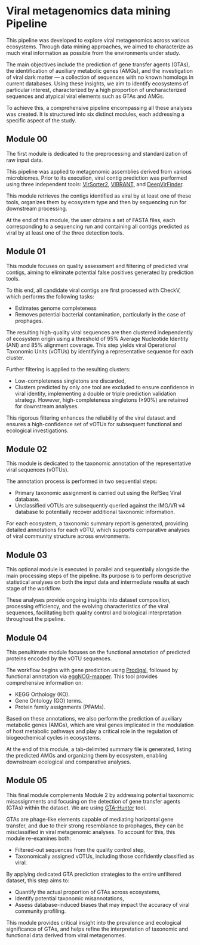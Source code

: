 # Viral metagenomics data mining Pipeline

This pipeline was developed to explore viral metagenomics across various ecosystems.
Through data mining approaches, we aimed to characterize as much viral information as possible from the environments under study.

The main objectives include the prediction of gene transfer agents (GTAs), the identification of auxiliary metabolic genes (AMGs), and the investigation of viral dark 
matter — a collection of sequences with no known homologs in current databases. Using these insights, we aim to identify ecosystems of particular interest, characterized 
by a high proportion of uncharacterized sequences and atypical viral elements such as GTAs and AMGs.

To achieve this, a comprehensive pipeline encompassing all these analyses was created.
It is structured into six distinct modules, each addressing a specific aspect of the study.

## Module 00

The first module is dedicated to the preprocessing and standardization of raw input data.

This pipeline was applied to metagenomic assemblies derived from various microbiomes. Prior to its execution, viral contig prediction was performed 
using three independent tools: [VirSorter2](https://github.com/jiarong/VirSorter2), [VIBRANT](https://github.com/AnantharamanLab/VIBRANT), and [DeepVirFinder](https://github.com/jessieren/DeepVirFinder).

This module retrieves the contigs identified as viral by at least one of these tools, organizes them by ecosystem type and then by sequencing 
run for downstream processing.

At the end of this module, the user obtains a set of FASTA files, each corresponding to a sequencing run and containing all contigs predicted as viral by at least 
one of the three detection tools.

## Module 01

This module focuses on quality assessment and filtering of predicted viral contigs, aiming to eliminate potential false positives generated by prediction tools.

To this end, all candidate viral contigs are first processed with CheckV, which performs the following tasks:

- Estimates genome completeness
- Removes potential bacterial contamination, particularly in the case of prophages.

The resulting high-quality viral sequences are then clustered independently of ecosystem origin using a threshold of 95% Average Nucleotide Identity (ANI) and 85% alignment coverage. This step yields viral Operational Taxonomic Units (vOTUs) by identifying a representative sequence for each cluster.

Further filtering is applied to the resulting clusters:

- Low-completeness singletons are discarded,
- Clusters predicted by only one tool are excluded to ensure confidence in viral identity, implementing a double or triple prediction validation strategy.
    However, high-completeness singletons (≥90%) are retained for downstream analyses.

This rigorous filtering enhances the reliability of the viral dataset and ensures a high-confidence set of vOTUs for subsequent functional and ecological investigations.

## Module 02

This module is dedicated to the taxonomic annotation of the representative viral sequences (vOTUs).

The annotation process is performed in two sequential steps:

- Primary taxonomic assignment is carried out using the RefSeq Viral database.
- Unclassified vOTUs are subsequently queried against the IMG/VR v4 database to potentially recover additional taxonomic information.

For each ecosystem, a taxonomic summary report is generated, providing detailed annotations for each vOTU, which supports comparative analyses of viral community 
structure across environments.

## Module 03

This optional module is executed in parallel and sequentially alongside the main processing steps of the pipeline.
Its purpose is to perform descriptive statistical analyses on both the input data and intermediate results at each stage of the workflow.

These analyses provide ongoing insights into dataset composition, processing efficiency, and the evolving characteristics of the viral 
sequences, facilitating both quality control and biological interpretation throughout the pipeline.

## Module 04 

This penultimate module focuses on the functional annotation of predicted proteins encoded by the vOTU sequences.

The workflow begins with gene prediction using [Prodigal](https://github.com/hyattpd/Prodigal), followed by functional annotation via [eggNOG-mapper](https://github.com/eggnogdb/eggnog-mapper). 
This tool provides comprehensive information on:

- KEGG Orthology (KO).
- Gene Ontology (GO) terms.
- Protein family assignments (PFAMs).

Based on these annotations, we also perform the prediction of auxiliary metabolic genes (AMGs), which are viral genes implicated in the modulation of host metabolic 
pathways and play a critical role in the regulation of biogeochemical cycles in ecosystems.

At the end of this module, a tab-delimited summary file is generated, listing the predicted AMGs and organizing them by ecosystem, enabling downstream ecological 
and comparative analyses.

## Module 05

This final module complements Module 2 by addressing potential taxonomic misassignments and focusing on the detection of gene transfer agents (GTAs) within the dataset.
We are using [GTA-Hunter](https://github.com/kogayr/GTA-Hunter) tool.

GTAs are phage-like elements capable of mediating horizontal gene transfer, and due to their strong resemblance to prophages, they can be misclassified in 
viral metagenomic analyses. To account for this, this module re-examines both:

- Filtered-out sequences from the quality control step,
- Taxonomically assigned vOTUs, including those confidently classified as viral.

By applying dedicated GTA prediction strategies to the entire unfiltered dataset, this step aims to:

- Quantify the actual proportion of GTAs across ecosystems,
- Identify potential taxonomic misannotations,
- Assess database-induced biases that may impact the accuracy of viral community profiling.

This module provides critical insight into the prevalence and ecological significance of GTAs, and helps refine the interpretation of taxonomic and 
functional data derived from viral metagenomes.


